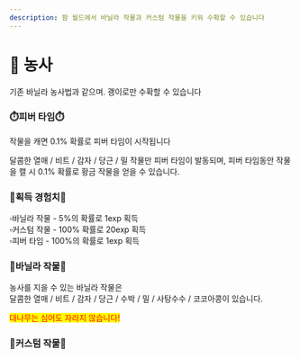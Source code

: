 ```yaml
---
description: 팜 월드에서 바닐라 작물과 커스텀 작물을 키워 수확할 수 있습니다
---
```


# 🌾 농사

기존 바닐라 농사법과 같으며. 괭이로만 수확할 수 있습니다

### ⏱️**피버 타임**⏱️

작물을 캐면 0.1% 확률로 피버 타임이 시작됩니다

달콤한 열매 / 비트 / 감자 / 당근 / 밀 작물만 피버 타임이 발동되며, 피버 타임동안 작물을 캘 시 0.1% 확률로 황금 작물을 얻을 수 있습니다.



### 🌟획득 **경험치**🌟

▫️바닐라 작물 -  5%의 확률로 1exp 획득 \
▫️커스텀 작물 - 100% 확률로 20exp 획득\
▫️피버 타임 - 100%의 확률로 1exp 획득



### 🥕**바닐라 작물**🥕

농사를 지을 수 있는 바닐라 작물은\
달콤한 열매 / 비트 / 감자 / 당근 / 수박 / 밀 / 사탕수수 / 코코아콩이 있습니다.

<mark style="color:red;">대나무는 심어도 자라지 않습니다!</mark>



### 🍑**커스텀 작물**🍑

